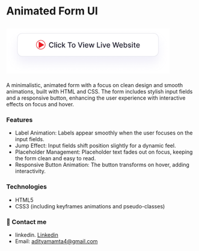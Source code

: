 # Animated Form UI

## <a href="https://adityamamta.github.io/form/"><img src="img/readme-btn.png" alt="Click to view live website" height="120"></a> 

A minimalistic, animated form with a focus on clean design and smooth animations, built with HTML and CSS. The form includes stylish input fields and a responsive button, enhancing the user experience with interactive effects on focus and hover.

### Features
- Label Animation: Labels appear smoothly when the user focuses on the input fields.
- Jump Effect: Input fields shift position slightly for a dynamic feel.
- Placeholder Management: Placeholder text fades out on focus, keeping the form clean and easy to read.
- Responsive Button Animation: The button transforms on hover, adding interactivity.
### Technologies
- HTML5
- CSS3 (including keyframes animations and pseudo-classes)

### 💼 Contact me 
- linkedin. [Linkedin](https://www.linkedin.com/in/adityamamta/)
- Email: adityamamta4@gmail.com

<!-- ![preview img](image/card-hover-effect-mockup.png) -->
